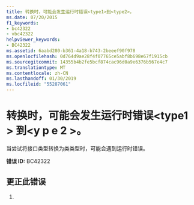 ```yaml
---
title: 转换时，可能会发生运行时错误<type1>到<type2>。
ms.date: 07/20/2015
f1_keywords:
- bc42322
- vbc42322
helpviewer_keywords:
- BC42322
ms.assetid: 6aabd280-b361-4a18-b743-2beeef90f978
ms.openlocfilehash: 0d764d9ae28f4f07765ce5abf8b698e67f1915cb
ms.sourcegitcommit: 14355b4b2fe5bcf874cac96d0a9e6376b567e4c7
ms.translationtype: MT
ms.contentlocale: zh-CN
ms.lasthandoff: 01/30/2019
ms.locfileid: "55287061"
---
```

# <a name="runtime-errors-might-occur-when-converting-type1-to-type2"></a>转换时，可能会发生运行时错误\<type1 > 到\<y p e 2 >。
当尝试将接口类型转换为类类型时，可能会遇到运行时错误。  
  
 **错误 ID:** BC42322  
  
## <a name="to-correct-this-error"></a>更正此错误  
  
1.
